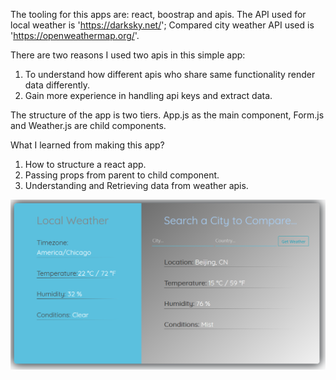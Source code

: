 
The tooling for this apps are: react, boostrap and apis. 
The API used for local weather is 'https://darksky.net/';
Compared city weather API used is 'https://openweathermap.org/'.

There are two reasons I used two apis in this simple app:
1. To understand how different apis who share same functionality render data differently. 
2. Gain more experience in handling api keys and extract data.

The structure of the app is two tiers. App.js as the main component, Form.js
and Weather.js are child components. 

What I learned from making this app?

1. How to structure a react app.
2. Passing props from parent to child component.
3. Understanding and Retrieving data from weather apis.

 <div align="center">
     <img src="/public/weatherapp.png" width="700px"</img> 
 </div>



 
